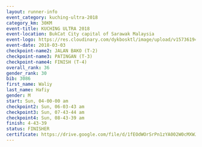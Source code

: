 ```yaml
--- 
layout: runner-info 
event_category: kuching-ultra-2018 
category_km: 30KM 
event-title: KUCHING ULTRA 2018 
event-location: BukCat City capital of Sarawak Malaysia 
event-logo: https://res.cloudinary.com/dykbosktl/image/upload/v1573619473/Logo/kuching-ultra-2018-logo_tlpvm5.png 
event-date: 2018-03-03 
checkpoint-name2: JALAN BAKO (T-2) 
checkpoint-name3: PATINGAN (T-3) 
checkpoint-name4: FINISH (T-4) 
overall_rank: 36
gender_rank: 30
bib: 3086
first_name: Waliy
last_name: Hafiy
gender: M
start: Sun, 04-00-00 am
checkpoint2: Sun, 06-03-43 am
checkpoint3: Sun, 07-43-44 am
checkpoint4: Sun, 08-43-39 am
finish: 4-43-39
status: FINISHER
certificate: https://drive.google.com/file/d/1fEOdWOrSrPn1zYA002W0cMXWJR2cf6H/view?usp=sharing","CERTIFICATE")
--- 
```

